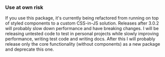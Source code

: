 ### Use at own risk

If you use this package, it's currently being refactored from running on top of styled components to a custom CSS-in-JS solution. Releases after 3.0.2 will probably slow down performance and have breaking changes. I will be releasing untested code to test in personal projects while slowly improving performance, writing test code and writing docs. After this I will probably release only the core functionality (without components) as a new package and deprecate this one.